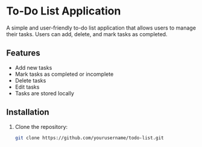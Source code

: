 # To-Do List Application

A simple and user-friendly to-do list application that allows users to manage their tasks. Users can add, delete, and mark tasks as completed.

## Features

- Add new tasks
- Mark tasks as completed or incomplete
- Delete tasks
- Edit tasks
- Tasks are stored locally

## Installation

1. Clone the repository:
   ```bash
   git clone https://github.com/yourusername/todo-list.git

